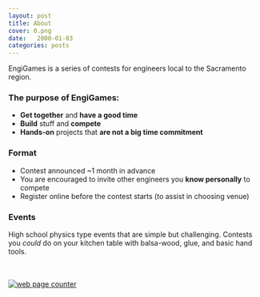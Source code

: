```yaml
---
layout: post
title: About
cover: 0.png
date:   2000-01-03
categories: posts
---
```


EngiGames is a series of contests for engineers local to the Sacramento region.

### The purpose of EngiGames:

 - **Get together** and **have a good time**
 - **Build** stuff and **compete**
 - **Hands-on** projects that **are not a big time commitment**

### Format

 - Contest announced ~1 month in advance
 - You are encouraged to invite other engineers you **know personally** to compete
 - Register online before the contest starts (to assist in choosing venue)

### Events

High school physics type events that are simple but challenging. Contests you *could* do on your kitchen table with balsa-wood, glue, and basic hand tools.

<br><br>
<a href="http://www.freecounterstat.com" title="web page counter"><img src="http://counter7.allfreecounter.com/private/freecounterstat.php?c=ab4d830e1f04baf33fa4512fc5d808e6" border="0" title="web page counter" alt="web page counter"></a>
